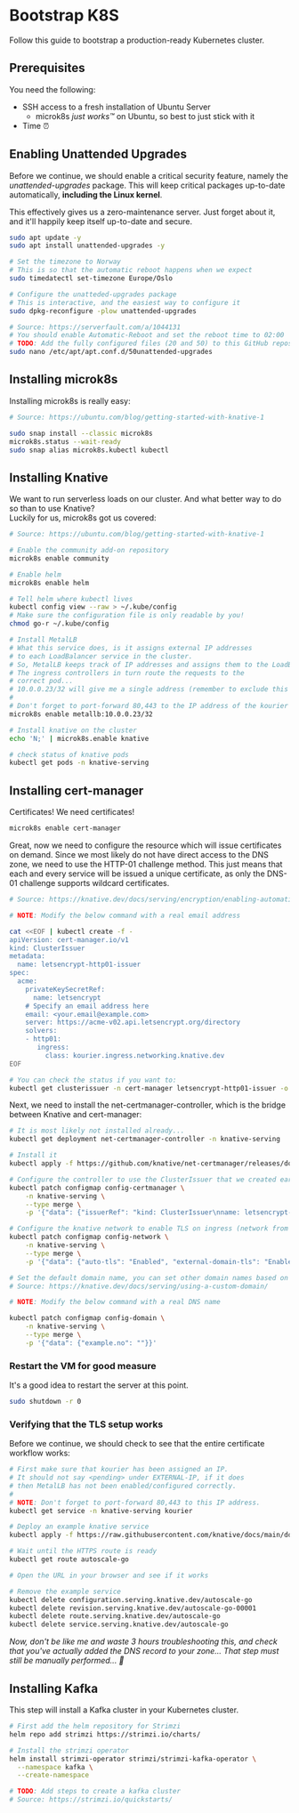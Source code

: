# Bootstrap K8S
Follow this guide to bootstrap a production-ready Kubernetes cluster.

## Prerequisites

You need the following:
- SSH access to a fresh installation of Ubuntu Server
    * microk8s *just works™️* on Ubuntu, so best to just stick with it
- Time ⏰

## Enabling Unattended Upgrades

Before we continue, we should enable a critical security feature, namely the *unattended-upgrades* package.
This will keep critical packages up-to-date automatically, **including the Linux kernel**.

This effectively gives us a zero-maintenance server. Just forget about it, and it'll happily keep itself up-to-date and secure.

```sh
sudo apt update -y
sudo apt install unattended-upgrades -y

# Set the timezone to Norway
# This is so that the automatic reboot happens when we expect
sudo timedatectl set-timezone Europe/Oslo

# Configure the unatteded-upgrades package
# This is interactive, and the easiest way to configure it
sudo dpkg-reconfigure -plow unattended-upgrades

# Source: https://serverfault.com/a/1044131
# You should enable Automatic-Reboot and set the reboot time to 02:00
# TODO: Add the fully configured files (20 and 50) to this GitHub repository and use wget -O ... to pull it and configure it automatically; skipping the interactive step above.
sudo nano /etc/apt/apt.conf.d/50unattended-upgrades
```

## Installing microk8s

Installing microk8s is really easy:

```sh
# Source: https://ubuntu.com/blog/getting-started-with-knative-1

sudo snap install --classic microk8s
microk8s.status --wait-ready
sudo snap alias microk8s.kubectl kubectl
```

## Installing Knative

We want to run serverless loads on our cluster. And what better way to do so than to use Knative?  
Luckily for us, microk8s got us covered:

```sh
# Source: https://ubuntu.com/blog/getting-started-with-knative-1

# Enable the community add-on repository
microk8s enable community

# Enable helm
microk8s enable helm

# Tell helm where kubectl lives
kubectl config view --raw > ~/.kube/config
# Make sure the configuration file is only readable by you!
chmod go-r ~/.kube/config

# Install MetalLB
# What this service does, is it assigns external IP addresses
# to each LoadBalancer service in the cluster.
# So, MetalLB keeps track of IP addresses and assigns them to the LoadBalancer services.
# The ingress controllers in turn route the requests to the
# correct pod...
# 10.0.0.23/32 will give me a single address (remember to exclude this from DHCP!).
#
# Don't forget to port-forward 80,443 to the IP address of the kourier LoadBalancer.
microk8s enable metallb:10.0.0.23/32

# Install knative on the cluster
echo 'N;' | microk8s.enable knative

# check status of knative pods
kubectl get pods -n knative-serving
```

## Installing cert-manager

Certificates! We need certificates!

```sh
microk8s enable cert-manager
```

Great, now we need to configure the resource which will issue certificates on demand.
Since we most likely do not have direct access to the DNS zone, we need to use the
HTTP-01 challenge method. This just means that each and every service will be issued
a unique certificate, as only the DNS-01 challenge supports wildcard certificates.

```sh
# Source: https://knative.dev/docs/serving/encryption/enabling-automatic-tls-certificate-provisioning/#creating-a-clusterissuer

# NOTE: Modify the below command with a real email address

cat <<EOF | kubectl create -f -
apiVersion: cert-manager.io/v1
kind: ClusterIssuer
metadata:
  name: letsencrypt-http01-issuer
spec:
  acme:
    privateKeySecretRef:
      name: letsencrypt
    # Specify an email address here
    email: <your.email@example.com>
    server: https://acme-v02.api.letsencrypt.org/directory
    solvers:
    - http01:
       ingress:
         class: kourier.ingress.networking.knative.dev
EOF

# You can check the status if you want to:
kubectl get clusterissuer -n cert-manager letsencrypt-http01-issuer -o yaml
```

Next, we need to install the net-certmanager-controller, which is the bridge between
Knative and cert-manager:

```sh
# It is most likely not installed already...
kubectl get deployment net-certmanager-controller -n knative-serving

# Install it
kubectl apply -f https://github.com/knative/net-certmanager/releases/download/knative-v1.13.0/release.yaml

# Configure the controller to use the ClusterIssuer that we created earlier
kubectl patch configmap config-certmanager \
    -n knative-serving \
    --type merge \
    -p '{"data": {"issuerRef": "kind: ClusterIssuer\nname: letsencrypt-http01-issuer\n"}}'

# Configure the knative network to enable TLS on ingress (network from outside into the cluster) and redirect HTTP traffic to HTTPS
kubectl patch configmap config-network \
    -n knative-serving \
    --type merge \
    -p '{"data": {"auto-tls": "Enabled", "external-domain-tls": "Enabled", "http-protocol": "Enabled"}}'

# Set the default domain name, you can set other domain names based on selectors
# Source: https://knative.dev/docs/serving/using-a-custom-domain/

# NOTE: Modify the below command with a real DNS name

kubectl patch configmap config-domain \
    -n knative-serving \
    --type merge \
    -p '{"data": {"example.no": ""}}'
```

### Restart the VM for good measure

It's a good idea to restart the server at this point.

```sh
sudo shutdown -r 0
```

### Verifying that the TLS setup works

Before we continue, we should check to see that the entire certificate workflow works:

```sh
# First make sure that kourier has been assigned an IP.
# It should not say <pending> under EXTERNAL-IP, if it does
# then MetalLB has not been enabled/configured correctly.
#
# NOTE: Don't forget to port-forward 80,443 to this IP address.
kubectl get service -n knative-serving kourier

# Deploy an example knative service
kubectl apply -f https://raw.githubusercontent.com/knative/docs/main/docs/serving/autoscaling/autoscale-go/service.yaml

# Wait until the HTTPS route is ready
kubectl get route autoscale-go

# Open the URL in your browser and see if it works

# Remove the example service
kubectl delete configuration.serving.knative.dev/autoscale-go
kubectl delete revision.serving.knative.dev/autoscale-go-00001
kubectl delete route.serving.knative.dev/autoscale-go
kubectl delete service.serving.knative.dev/autoscale-go
```

*Now, don't be like me and waste 3 hours troubleshooting this, and check that you've actually
added the DNS record to your zone... That step must still be manually performed... 🤦*

## Installing Kafka

This step will install a Kafka cluster in your Kubernetes cluster.

```sh
# First add the helm repository for Strimzi
helm repo add strimzi https://strimzi.io/charts/

# Install the strimzi operator
helm install strimzi-operator strimzi/strimzi-kafka-operator \
  --namespace kafka \
  --create-namespace

# TODO: Add steps to create a kafka cluster
# Source: https://strimzi.io/quickstarts/
```